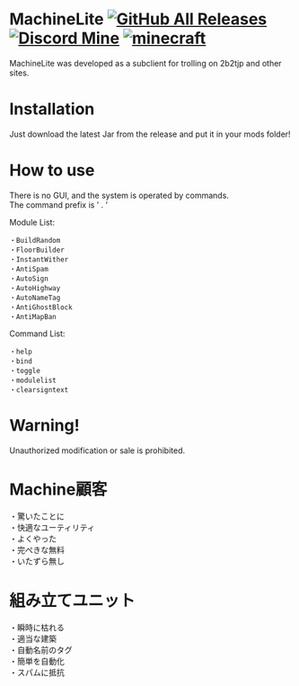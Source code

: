 # MachineLite [![GitHub All Releases](https://img.shields.io/github/downloads/34663/MachineLite/total)](https://github.com/34663/MachineLite/releases) [![Discord Mine](https://img.shields.io/discord/820155363268624415?label=Discord&logo=discord&logoColor=white)](https://discord.gg/2smsjav2jd) [![minecraft](https://img.shields.io/badge/Minecraft-1.12.2-blueviolet.svg)](https://www.minecraft.net/ja-jp/article/minecraft-1122-released)
MachineLite was developed as a subclient for trolling on 2b2tjp and other sites.
# Installation
Just download the latest Jar from the release and put it in your mods folder!
# How to use
There is no GUI, and the system is operated by commands.  
The command prefix is ’ . ’  
  
Module List:
```
・BuildRandom
・FloorBuilder
・InstantWither
・AntiSpam
・AutoSign
・AutoHighway
・AutoNameTag
・AntiGhostBlock
・AntiMapBan
```

Command List:
```
・help
・bind
・toggle
・modulelist
・clearsigntext
```
  
# Warning!
Unauthorized modification or sale is prohibited.

# Machine顧客
・驚いたことに  
・快適なユーティリティ  
・よくやった  
・完ぺきな無料  
・いたずら無し  

# 組み立てユニット
・瞬時に枯れる  
・適当な建築  
・自動名前のタグ  
・簡単を自動化  
・スパムに抵抗  
